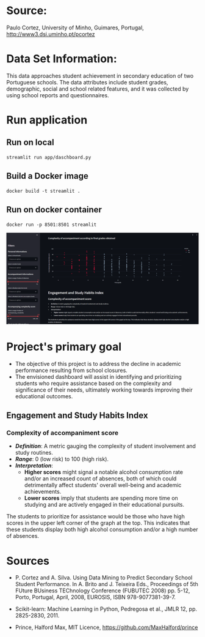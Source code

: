# Source:
Paulo Cortez, University of Minho, Guimares, Portugal, http://www3.dsi.uminho.pt/pcortez

# Data Set Information:
This data approaches student achievement in secondary education of two Portuguese schools. The data attributes include student grades, demographic, social and school related features, and it was collected by using school reports and questionnaires.

# Run application
## Run on local
```
streamlit run app/daschboard.py
```

## Build a Docker image
```
docker build -t streamlit .
```

## Run on docker container
```
docker run -p 8501:8501 streamlit
```

![Alt text](ui.PNG)


# Project's primary goal
- The objective of this project is to address the decline in academic performance resulting from school closures.
- The envisioned dashboard will assist in identifying and prioritizing students who require assistance based on the complexity and significance of their needs, ultimately working towards improving their educational outcomes.

## Engagement and Study Habits Index
### Complexity of accompaniment score
- ***Definition***: A metric gauging the complexity of student involvement and study routines.
- ***Range***: 0 (low risk) to 100 (high risk).
- ***Interpretation***:
    * **Higher scores** might signal a notable alcohol consumption rate and/or an increased count of absences, both of which could detrimentally affect students' overall well-being and academic achievements.
    * **Lower scores** imply that students are spending more time on studying and are actively engaged in their educational pursuits.

The students to prioritize for assistance would be those who have high scores in the upper left
corner of the graph at the top. This indicates that these students display both
high alcohol consumption and/or a high number of absences.


# Sources

- P. Cortez and A. Silva. Using Data Mining to Predict Secondary School Student Performance. In A. Brito and J. Teixeira Eds., Proceedings of 5th FUture BUsiness TEChnology Conference (FUBUTEC 2008) pp. 5-12, Porto, Portugal, April, 2008, EUROSIS, ISBN 978-9077381-39-7.

- Scikit-learn: Machine Learning in Python, Pedregosa et al., JMLR 12, pp. 2825-2830, 2011.

- Prince, Halford Max, MIT Licence, https://github.com/MaxHalford/prince
